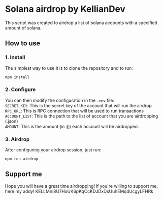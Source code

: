 # Solana airdrop by KellianDev

This script was created to airdrop a list of solana accounts with a specified amount of solana.

## How to use

### 1. Install

The simplest way to use it is to clone the repository and to run:
```bash
npm install
```

### 2. Configure

You can then modify the configuration in the ```.env``` file:<br>
`SECRET_KEY`: This is the secret key of the account that will run the airdrop<br>
`RPC_URL`: This is RPC connection that will be used to run transactions<br>
`ACCOUNT_LIST`: This is the path to the list of account that you are airdropping (.json)<br>
`AMOUNT`: This is the amount (in ◎) each account will be airdropped.<br>

### 3. Airdrop

After configuring your airdrop session, just run:
```bash
npm run airdrop
```

## Support me

Hope you will have a great time airdropping! If you're willing to support me, here my addy! KELLMni8U7HoUK6pKqCcKDJDxDsUuhEMqdUcgyLFHRk
